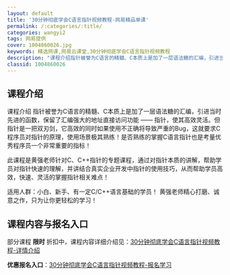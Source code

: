 ```yaml
---
layout: default
title: '30分钟彻底学会C语言指针视频教程-网易精品单课'
permalink: /:categories/:title/
categories: wangyi2
tags: 网易提供
cover: 1004860026.jpg
keywords: 精选网课,网易云课堂,30分钟彻底学会C语言指针视频教程
description: "课程介绍指针被誉为C语言的精髓、C本质上是加了一层语法糖的汇编，引进当时先进的函数，保留了汇编强大的地址直接访问功能——指针，使其高效灵活。但指针是一把双刃剑，它高效的同时如果使用不正确将导"
classid: 1004860026
---
```


## 课程介绍

课程介绍
指针被誉为C语言的精髓、C本质上是加了一层语法糖的汇编，引进当时先进的函数，保留了汇编强大的地址直接访问功能 —— 指针，使其高效灵活。但指针是一把双刃剑，它高效的同时如果使用不正确将导致严重的Bug，这就要求C程序员对指针的原理，使用场景极其熟练！是否熟练的掌握C语言指针也是考量优秀程序员一个非常重要的指标！

此课程是黄强老师针对C、C++指针的专题课程，通过对指针本质的讲解，帮助学员对指针快速的理解，并讲结合真实企业开发中指针的使用技巧，从而帮助学员高效，快速、灵活的掌握指针相关难点！

适用人群：小白、新手、有一定C/C++语言基础的学员！
黄强老师精心打磨、诚意之作，只为让你更轻松的学习！

## 课程内容与报名入口

部分课程 **限时** 折扣中，课程内容详细介绍见：[30分钟彻底学会C语言指针视频教程-详情介绍](https://study.163.com/course/introduction/1004860026.htm?share=1&shareId=1025206652&utm_campaign=share&utm_medium=iphoneShare&utm_source=&utm_u=1025206652)

**优惠报名入口**：[30分钟彻底学会C语言指针视频教程-报名学习](https://study.163.com/course/introduction/1004860026.htm?share=1&shareId=1025206652&utm_campaign=share&utm_medium=iphoneShare&utm_source=&utm_u=1025206652)

